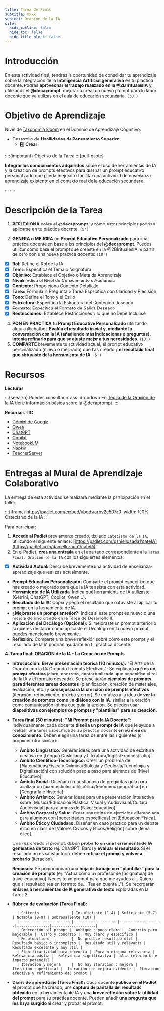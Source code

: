 ```yaml
---
title: Tarea de Final
subtitle: Xxxx
subject: Oración de la IA
site:
  hide_outline: false
  hide_toc: false
  hide_title_block: false
---
```


# Introducción

En esta actividad final, tendrás la oportunidad de consolidar tu aprendizaje sobre la integración de la **Inteligencia Artificial generativa** en tu práctica docente. Podrás **aprovechar el trabajo realizado en la @2B1ritualesIA** y, utilizando el **@decaprompt**, mejorar o crear un nuevo prompt para tu labor docente que ya utilizas en el aula de educación secundaria. `(30')`

# Objetivo de Aprendizaje

Nivel de [Taxonomía Bloom](https://www.theflippedclassroom.es/wp-content/uploads/2015/01/bloom.001.jpg) en el Dominio de Aprendizaje Cognitivo:

* Desarrollo de **Habilidades de Pensamiento Superior**
    * 6️⃣ **Crear**

::::{important} Objetivo de la Tarea
:::{pull-quote}

**Integrar los conocimientos adquiridos** sobre el uso de herramientas de IA y la creación de prompts efectivos para diseñar un prompt educativo personalizado que pueda mejorar o facilitar una actividad de enseñanza-aprendizaje existente en el contexto real de la educación secundaria.

:::
::::

# Descripción de la Tarea

1. **REFLEXIONA** sobre  el **@decaprompt**. y cómo estos principios podrían aplicarse en tu práctica docente. `(5')`

3. **GENERA o MEJORA** un **Prompt Educativo Personalizado** para una práctica docente en base a los principios del **@decaprompt**. Puedes utilizar como base el prompt que creaste en la @2B1ritualesIA, o partir de cero con una nueva práctica docente: `(10')`

- [x] **Rol**: Define el Rol de la IA
- [x] **Tema**: Especifica el Tema o Asignatura
- [x] **Objetivo**: Establece el Objetivo o Meta de Aprendizaje
- [x] **Nivel:** Indica el Nivel de Conocimiento o Audiencia
- [x] **Contexto:** Proporciona Contexto Detallado
- [x] **Tarea:** Formula la Pregunta o Tarea Específica con Claridad y Precisión
- [x] **Tono:** Define el Tono y el Estilo
- [x] **Estructura:** Especifica la Estructura del Contenido Deseado
- [x] **Formato:** Especifica el Formato de Salida Deseado
- [x] **Restricciones:** Establece Restricciones y lo que no Debe Incluirse

4. **PON EN PRÁCTICA** tu **Prompt Educativo Personalizado** utilizando alguna @chatbot. **Evalúa el resultado inicial y, mediante la conversación con la IA (añadiendo más indicaciones o preguntas), intenta refinarlo para que se ajuste mejor a tus necesidades**. `(10')`
5.  **COMPARTE** brevemente tu actividad actual, el prompt educativo personalizado (nuevo o mejorado) que has creado y **el resultado final que obtuviste de la herramienta de IA**. `(5')`

# Recursos

**Lecturas**

:::{seealso} Puedes consultar
:class: dropdown
En [Teoria de la Oración de la IA](3A0prompt.md) tiene információn básica sobre la @decaprompt.
:::

**Recursos TIC**

* [Gémini de Google](https://gemini.google.com/)
* [Qwen](https://chat.qwen.ai/)
* [ChatGPT](https://chat.openai.com/)
* [Copilot](https://copilot.microsoft.com/)
* [NotebookLM](https://notebooklm.google.com/)
* [Napkin](https://https://www.napkin.ai/)
* [TeacherServer](https://teacherserver.com/)

# Entregas al Mural de Aprendizaje Colaborativo

La entrega de esta actividad se realizará mediante la participación en el taller.

:::{iframe} https://padlet.com/embed/vbqdwarbv2c507o0
:width: 100%
Catecismo de la IA
:::

Para participar:

1. **Accede al Padlet** previamente creado, titulado `Catecismo de la IA`, utilizando el siguiente enlace: [https://padlet.com/daniellosada1/cateIA](https://padlet.com/daniellosada1/cateIA)
2. En el Padlet, **crea una entrada** en el apartado correspondiente a la `Tarea Final: Oración de la IA` con los siguientes elementos:

- [x] **Actividad Actual:** Describe brevemente una actividad de enseñanza-aprendizaje que realizas actualmente.
* **Prompt Educativo Personalizado:** Comparte el prompt específico que has creado o mejorado para que la IA te asista con esta actividad.
* **Herramienta de IA Utilizada:** Indica qué herramienta de IA utilizaste (Gémini, ChatGPT, Copilot, Qwen...).
* **Resultado de la IA:** Copia y pega el resultado que obtuviste al aplicar tu prompt en la herramienta de IA.
* **¿Mejoraste un prompt anterior?:** Indica si este prompt es nuevo o una mejora de uno creado en la Tarea de Desarrollo II.
* **Aplicación del Decálogo (Opcional):** Si mejoraste un prompt anterior o si quieres destacar cómo aplicaste el Decálogo en tu nuevo prompt, puedes mencionarlo brevemente.
* **Reflexión:** Comparte una breve reflexión sobre cómo este prompt y el resultado de la IA podrían ayudarte en tu práctica docente.









**4. Tarea final: ORACIÓN de la IA - La Creación de Prompts**

* **Introducción:**  **Breve presentación teórica (10 minutos):**  "El Arte de la Oración con la IA:  Creando Prompts Efectivos":  Se explicará **qué es un prompt efectivo** (claro,  concreto,  contextualizado,  que especifica el rol de la IA y el formato deseado).  Se presentarán **ejemplos de prompts para diferentes tareas docentes** (planificación,  creación de materiales,  evaluación,  etc.)  y **consejos para la creación de prompts efectivos** (iteración,  refinamiento,  prueba y error).  Se enfatizará la idea de **ver la creación de prompts como un diálogo con la IA**,  similar a la oración como comunicación íntima que guía la acción.  Se pueden usar **diapositivas con ejemplos de prompts y "plantillas" para su creación.**
* **Tarea final (30 minutos):**  **"Mi Prompt para la IA Docente":**  Individualmente,  cada docente **diseña un prompt de IA** que le ayude a realizar una tarea específica de su práctica docente **en su área de conocimiento**.  Deben elegir una tarea de entre las siguientes (o proponer otra similar):

    * **Ámbito Lingüístico:**  Generar ideas para una actividad de escritura creativa en [Lengua Castellana y Literatura/Inglés/Francés/Latín].
    * **Ámbito Científico-Tecnológico:**  Crear un problema de [Matemáticas/Física y Química/Biología y Geología/Tecnología y Digitalización] con solución paso a paso para alumnos de [Nivel Educativo].
    * **Ámbito Social:**  Diseñar un cuestionario de preguntas guía para analizar un [acontecimiento histórico/fenómeno geográfico] en [Geografía e Historia].
    * **Ámbito Artístico:**  Generar ideas para una presentación interactiva sobre [Música/Educación Plástica, Visual y Audiovisual/Cultura Audiovisual] para alumnos de [Nivel Educativo].
    * **Ámbito Corporal y Salud:**  Crear una rutina de ejercicios diferenciada para alumnos con [necesidades específicas] en [Educación Física].
    * **Ámbito Ético y Ciudadano:**  Diseñar un caso práctico para un debate ético en clase de [Valores Cívicos y Éticos/Religión] sobre [tema ético].

    Una vez creado el prompt,  deben **probarlo en una herramienta de IA generativa de texto** (ej:  ChatGPT,  Bard) y **evaluar el resultado**.  Si el resultado no es satisfactorio,  deben **refinar el prompt y volver a probarlo** (iteración).

    **Recursos:**  Se proporcionará una **hoja de trabajo con "plantillas" para la creación de prompts** (ej:  "Actúa como un profesor de [asignatura] de [nivel educativo].  Necesito un prompt para que me ayudes a...  Quiero que el resultado sea en formato de...  Ten en cuenta...").  Se recordarán **enlaces a herramientas de IA generativa de texto** exploradas en la Tarea 2.
* **Rúbrica de evaluación (Tarea Final):**

        | Criterio               | Insuficiente (1-4) | Suficiente (5-7) | Notable (8-9) | Sobresaliente (10) |
        |------------------------|--------------------|-------------------|---------------|--------------------|
        | Concreción del prompt |  Ambiguo o poco claro |  Concreto pero mejorable |  Claro y concreto |  Muy claro y específico |
        | Resolubilidad          |  No produce resultado útil |  Resultado básico o incompleto |  Resultado útil y relevante |  Resultado excelente y muy útil |
        | Significatividad para docencia |  Poca o ninguna relevancia |  Relevancia básica |  Relevancia significativa |  Alta relevancia e impacto potencial |
        | Iteración y mejora     |  No hay iteración o mejora |  Iteración superficial |  Iteración con mejora evidente |  Iteración efectiva y refinamiento del prompt |

* **Diario de aprendizaje (Tarea Final):**  Cada docente **publica en el Padlet**  el prompt que ha creado,  una **captura de pantalla del resultado obtenido** en la herramienta de IA y una **breve reflexión sobre la utilidad del prompt** para su práctica docente.  Pueden añadir **una pregunta que les haya surgido** al crear y probar el prompt.